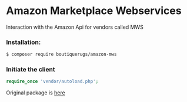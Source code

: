 # Amazon Marketplace Webservices
Interaction with the Amazon Api for vendors called MWS

### Installation:
```bash
$ composer require boutiquerugs/amazon-mws
```
### Initiate the client
```php
require_once 'vendor/autoload.php';
```

Original package is [here](https://github.com/meertensm/amazon-mws)
